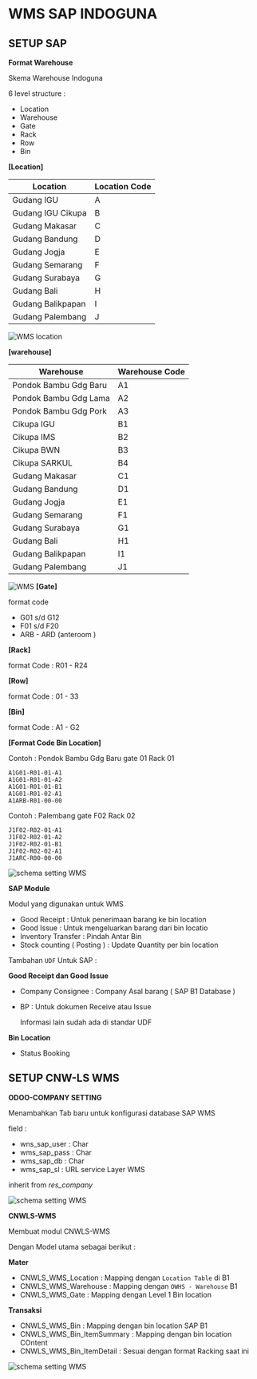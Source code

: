 # WMS SAP INDOGUNA
    


## SETUP SAP

**Format Warehouse**

Skema Warehouse Indoguna 

6 level  structure :
 
* Location
* Warehouse
* Gate
* Rack
* Row
* Bin

**[Location]**

| Location | Location Code |
|---|---|
| Gudang IGU  | A |
| Gudang IGU Cikupa | B |
| Gudang Makasar | C |
| Gudang Bandung | D |
| Gudang Jogja | E |
| Gudang Semarang | F |
| Gudang Surabaya | G |
| Gudang Bali | H |
| Gudang Balikpapan | I |
| Gudang Palembang | J |


![WMS location](img/wms_location.png)
<br/>

**[warehouse]**

| Warehouse | Warehouse Code |
|---|---|
| Pondok Bambu Gdg Baru | A1 |
| Pondok Bambu Gdg Lama | A2 |
| Pondok Bambu Gdg Pork | A3 |
| Cikupa IGU | B1 |
| Cikupa IMS | B2 |
| Cikupa BWN | B3 |
| Cikupa SARKUL | B4 |
| Gudang Makasar | C1 |
| Gudang Bandung | D1 |
| Gudang Jogja | E1 |
| Gudang Semarang | F1 |
| Gudang Surabaya | G1 |
| Gudang Bali | H1 |
| Gudang Balikpapan | I1 |
| Gudang Palembang | J1 |


![ WMS](img/wms_master.png)
**[Gate]**

format code 
* G01 s/d G12
* F01 s/d F20
* ARB - ARD (anteroom )

**[Rack]**

format Code : R01 - R24

**[Row]**

format Code : 01 - 33


**[Bin]**

format Code : A1 - G2

**[Format Code Bin Location]**

Contoh : Pondok Bambu Gdg Baru gate 01 Rack 01 

    A1G01-R01-01-A1
    A1G01-R01-01-A2
    A1G01-R01-01-B1
    A1G01-R01-02-A1
    A1ARB-R01-00-00


Contoh : Palembang gate F02 Rack 02

    J1F02-R02-01-A1
    J1F02-R02-01-A2
    J1F02-R02-01-B1
    J1F02-R02-02-A1
    J1ARC-R00-00-00


![schema setting WMS](img/wms-bin.png)

**SAP Module**

Modul yang digunakan untuk WMS 

* Good Receipt : Untuk penerimaan barang ke bin location
* Good Issue : Untuk mengeluarkan barang dari bin locatio
* Inventory Transfer : Pindah Antar Bin
* Stock counting ( Posting ) : Update Quantity per bin location


Tambahan ```UDF``` Untuk SAP :

**Good Receipt dan Good Issue**

* Company Consignee : Company Asal barang ( SAP B1 Database )
* BP : Untuk dokumen Receive atau Issue 

    Informasi lain sudah ada di standar UDF

**Bin Location**
* Status Booking


## SETUP CNW-LS WMS

**ODOO-COMPANY SETTING**

Menambahkan Tab baru untuk konfigurasi database SAP WMS

field :
* wns_sap_user : Char
* wms_sap_pass : Char
* wms_sap_db : Char
* wms_sap_sl : URL service Layer WMS

inherit from _res_company_




![schema setting WMS](img/wms11.excalidraw.png)


**CNWLS-WMS**

Membuat modul CNWLS-WMS

Dengan Model utama sebagai berikut : 

**Mater**

* CNWLS_WMS_Location  : Mapping dengan ```Location Table``` di B1
* CNWLS_WMS_Warehouse : Mapping dengan ```OWHS - Warehouse``` B1
* CNWLS_WMS_Gate : Mapping dengan Level 1 Bin location


**Transaksi** 


* CNWLS_WMS_Bin : Mapping dengan bin location SAP B1 
* CNWLS_WMS_Bin_ItemSummary :  Mapping dengan bin location COntent
* CNWLS_WMS_Bin_ItemDetail : Sesuai dengan format Racking saat ini


 

![schema setting WMS](img/wms12.excalidraw.png)

